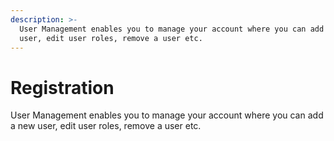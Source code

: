 ```yaml
---
description: >-
  User Management enables you to manage your account where you can add a new
  user, edit user roles, remove a user etc.
---
```


# Registration

User Management enables you to manage your account where you can add a new user, edit user roles, remove a user etc.
